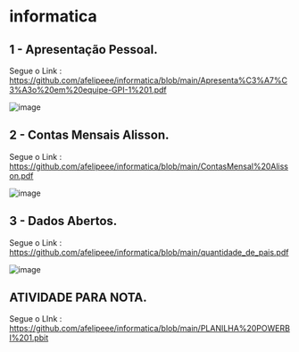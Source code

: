 # informatica

## 1 - Apresentação Pessoal.

Segue o Link : https://github.com/afelipeee/informatica/blob/main/Apresenta%C3%A7%C3%A3o%20em%20equipe-GPI-1%201.pdf

![image](https://github.com/user-attachments/assets/38bca6da-e13e-42cb-b4df-7fbfd8a581d1)

## 2 - Contas Mensais Alisson.

Segue o Link : https://github.com/afelipeee/informatica/blob/main/ContasMensal%20Alisson.pdf

![image](https://github.com/user-attachments/assets/43c34765-781a-4543-9af7-82067ab032cd)


## 3 - Dados Abertos.

Segue o Link : https://github.com/afelipeee/informatica/blob/main/quantidade_de_pais.pdf

![image](https://github.com/user-attachments/assets/2653bd76-f8b1-443d-98e1-91388c589106)


## ATIVIDADE PARA NOTA.

Segue o LInk : https://github.com/afelipeee/informatica/blob/main/PLANILHA%20POWERBI%201.pbit
